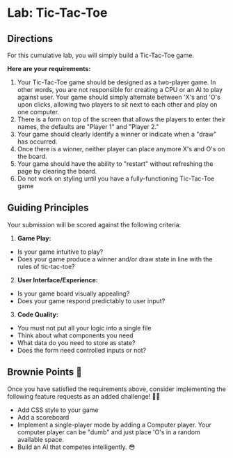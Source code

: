 # Lab: Tic-Tac-Toe

## Directions
For this cumulative lab, you will simply build a Tic-Tac-Toe game.

**Here are your requirements:**

1. Your Tic-Tac-Toe game should be designed as a two-player game. In other words, you are not responsible for creating a CPU or an AI to play against user. Your game should simply alternate between 'X's and 'O's upon clicks, allowing two players to sit next to each other and play on one computer.
2. There is a form on top of the screen that allows the players to enter their names, the defaults are "Player 1" and "Player 2." 
3. Your game should clearly identify a winner or indicate when a "draw" has occurred.
4. Once there is a winner, neither player can place anymore X's and O's on the board.
5. Your game should have the ability to "restart" without refreshing the page by clearing the board.
6. Do not work on styling until you have a fully-functioning Tic-Tac-Toe game

## Guiding Principles
Your submission will be scored against the following criteria:
1. **Game Play:**
  * Is your game intuitive to play?
  * Does your game produce a winner and/or draw state in line with the rules of tic-tac-toe?
2. **User Interface/Experience:**
  * Is your game board visually appealing?
  * Does your game respond predictably to user input?
3. **Code Quality:**
  * You must not put all your logic into a single file
  * Think about what components you need
  * What data do you need to store as state?
  * Does the form need controlled inputs or not? 
  

## Brownie Points 🧁
Once you have satisfied the requirements above, consider implementing the following feature requests as an added challenge! 💪🏽
  * Add CSS style to your game
  * Add a scoreboard
  * Implement a single-player mode by adding a Computer player. Your computer player can be "dumb" and just place 'O's in a random available space.
  * Build an AI that competes intelligently. 😳

